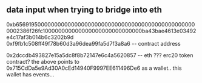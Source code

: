  ## data input when trying to bridge into eth
0xb6569195000000000000000000000000000000000000000000000000002386f26fc100000000000000000000000000000ba43bae4613e03492e4c17af3b014b6c3202b9d
0xf9fb1c508ff49f78b60d3a96dea99fa5d7f3a8a6 -- contract address

0x2dccdb493827e15a5dc8f8b72147e6c4a5620857 -- eth ??? erc20 token contract?
the above points to 0x715CdDa5e9Ad30A0cEd14940F9997EE611496De6 as a wallet.. this wallet has events...